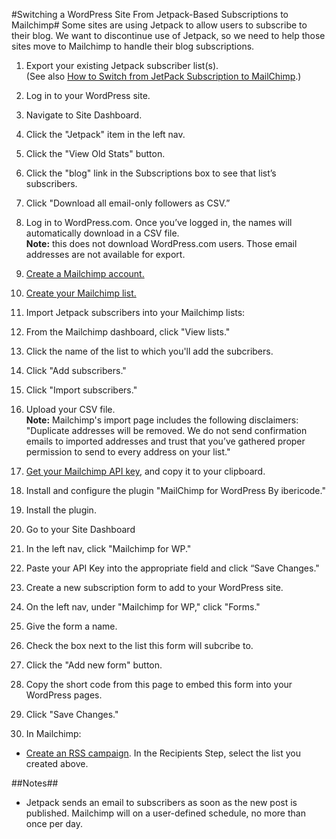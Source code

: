 #Switching a WordPress Site From Jetpack-Based Subscriptions to Mailchimp#
Some sites are using Jetpack to allow users to subscribe to their blog. We want to discontinue use of Jetpack, so we need to help those sites move to Mailchimp to handle their blog subscriptions.

1. Export your existing Jetpack subscriber list(s).  
(See also [How to Switch from JetPack Subscription to MailChimp](http://www.wpbeginner.com/wp-tutorials/how-to-switch-from-jetpack-subscription-to-mailchimp-aweber-etc/).)
 1. Log in to your WordPress site.
 2. Navigate to Site Dashboard.
 1. Click the "Jetpack" item in the left nav.
 1. Click the "View Old Stats" button.
 1. Click the "blog" link in the Subscriptions box to see that list’s subscribers.
 1. Click "Download all email-only followers as CSV.”
 1. Log in to WordPress.com. Once you’ve logged in, the names will automatically download in a CSV file.  
 **Note:** this does not download WordPress.com users. Those email addresses are not available for export.
1. [Create a Mailchimp account.](http://eepurl.com/b2Q7G9)

1. [Create your Mailchimp list.](http://kb.mailchimp.com/lists/growth/create-a-new-list)
1. Import Jetpack subscribers into your Mailchimp lists:
 1. From the Mailchimp dashboard, click "View lists."
 1. Click the name of the list to which you'll add the subcribers.
 1. Click "Add subscribers."
 1. Click "Import subscribers."
 1. Upload your CSV file.  
 **Note:** Mailchimp's import page includes the following disclaimers: "Duplicate addresses will be removed. We do not send confirmation emails to imported addresses and trust that you’ve gathered proper permission to send to every address on your list."
1. [Get your Mailchimp API key](http://kb.mailchimp.com/integrations/api-integrations/about-api-keys), and copy it to your clipboard.
1. Install and configure the plugin "MailChimp for WordPress By ibericode."
 1. Install the plugin.
 1. Go to your Site Dashboard
 1. In the left nav, click "Mailchimp for WP."
 1. Paste your API Key into the appropriate field and click “Save Changes."
1. Create a new subscription form to add to your WordPress site.
 1. On the left nav, under "Mailchimp for WP," click "Forms."
 1. Give the form a name.
 1. Check the box next to the list this form will subcribe to.
 1. Click the "Add new form" button.
 1. Copy the short code from this page to embed this form into your WordPress pages.
 1. Click "Save Changes."
1. In Mailchimp:
 - [Create an RSS campaign](http://kb.mailchimp.com/campaigns/rss-in-campaigns/create-an-rss-campaign). In the Recipients Step, select the list you created above.

##Notes##

 - Jetpack sends an email to subscribers as soon as the new post is published. Mailchimp will on a user-defined schedule, no more than once per day.
